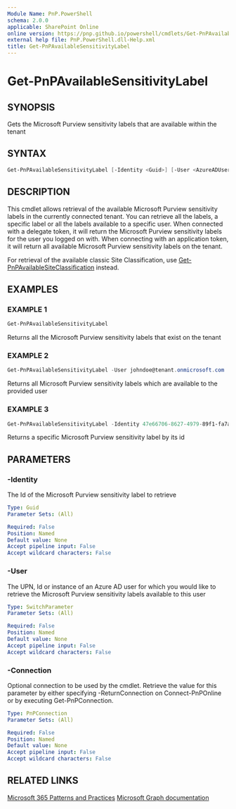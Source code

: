 ```yaml
---
Module Name: PnP.PowerShell
schema: 2.0.0
applicable: SharePoint Online
online version: https://pnp.github.io/powershell/cmdlets/Get-PnPAvailableSensitivityLabel.html
external help file: PnP.PowerShell.dll-Help.xml
title: Get-PnPAvailableSensitivityLabel
---
```

  
# Get-PnPAvailableSensitivityLabel

## SYNOPSIS
Gets the Microsoft Purview sensitivity labels that are available within the tenant

## SYNTAX

```powershell
Get-PnPAvailableSensitivityLabel [-Identity <Guid>] [-User <AzureADUserPipeBind>] [-Connection <PnPConnection>] 
```

## DESCRIPTION
This cmdlet allows retrieval of the available Microsoft Purview sensitivity labels in the currently connected tenant. You can retrieve all the labels, a specific label or all the labels available to a specific user. When connected with a delegate token, it will return the Microsoft Purview sensitivity labels for the user you logged on with. When connecting with an application token, it will return all available Microsoft Purview sensitivity labels on the tenant.

For retrieval of the available classic Site Classification, use [Get-PnPAvailableSiteClassification](Get-PnPAvailableSiteClassification.md) instead.

## EXAMPLES

### EXAMPLE 1
```powershell
Get-PnPAvailableSensitivityLabel
```

Returns all the Microsoft Purview sensitivity labels that exist on the tenant

### EXAMPLE 2
```powershell
Get-PnPAvailableSensitivityLabel -User johndoe@tenant.onmicrosoft.com
```

Returns all Microsoft Purview sensitivity labels which are available to the provided user

### EXAMPLE 3
```powershell
Get-PnPAvailableSensitivityLabel -Identity 47e66706-8627-4979-89f1-fa7afeba2884
```

Returns a specific Microsoft Purview sensitivity label by its id

## PARAMETERS

### -Identity
The Id of the Microsoft Purview sensitivity label to retrieve

```yaml
Type: Guid
Parameter Sets: (All)

Required: False
Position: Named
Default value: None
Accept pipeline input: False
Accept wildcard characters: False
```

### -User
The UPN, Id or instance of an Azure AD user for which you would like to retrieve the Microsoft Purview sensitivity labels available to this user

```yaml
Type: SwitchParameter
Parameter Sets: (All)

Required: False
Position: Named
Default value: None
Accept pipeline input: False
Accept wildcard characters: False
```

### -Connection
Optional connection to be used by the cmdlet. Retrieve the value for this parameter by either specifying -ReturnConnection on Connect-PnPOnline or by executing Get-PnPConnection.

```yaml
Type: PnPConnection
Parameter Sets: (All)

Required: False
Position: Named
Default value: None
Accept pipeline input: False
Accept wildcard characters: False
```

## RELATED LINKS

[Microsoft 365 Patterns and Practices](https://aka.ms/m365pnp)
[Microsoft Graph documentation](https://learn.microsoft.com/graph/api/informationprotectionpolicy-list-labels)
